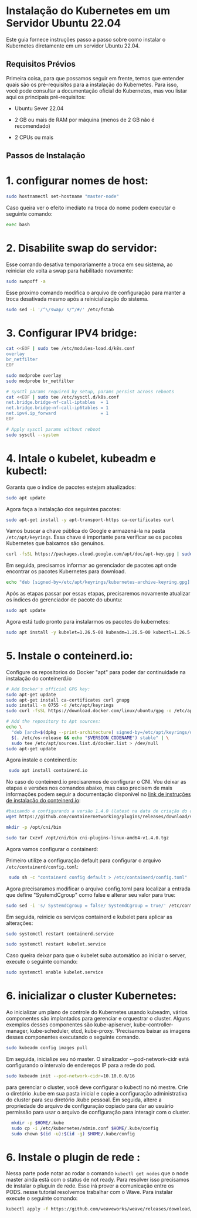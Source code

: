 # Instalação do Kubernetes em um Servidor Ubuntu 22.04

Este guia fornece instruções passo a passo sobre como instalar o Kubernetes diretamente em um servidor Ubuntu 22.04.

## Requisitos Prévios

Primeira coisa, para que possamos seguir em frente, temos que entender quais são os pré-requisitos para a instalação do Kubernetes. Para isso, você pode consultar a documentação oficial do Kubernetes, mas vou listar aqui os principais pré-requisitos:

- Ubuntu Sever 22.04

- 2 GB ou mais de RAM por máquina (menos de 2 GB não é recomendado)

- 2 CPUs ou mais

## Passos de Instalação

# **1. configurar nomes de host:**
```bash
sudo hostnamectl set-hostname "master-node"
```
Caso queira ver o efeito imediato na troca do nome podem executar o seguinte comando:

```bash
exec bash
```
# **2. Disabilite swap do servidor:**

Esse comando desativa temporariamente a troca em seu sistema, ao reiniciar ele volta a swap para habilitado novamente:

```bash
sudo swapoff -a
```
Esse proximo comando modifica o arquivo de configuração para manter a troca desativada mesmo após a reinicialização do sistema.
```bash
sudo sed -i '/^\/swap/ s/^/#/' /etc/fstab
```
# **3. Configurar IPV4 bridge:**

```bash
cat <<EOF | sudo tee /etc/modules-load.d/k8s.conf
overlay
br_netfilter
EOF

sudo modprobe overlay
sudo modprobe br_netfilter

# sysctl params required by setup, params persist across reboots
cat <<EOF | sudo tee /etc/sysctl.d/k8s.conf
net.bridge.bridge-nf-call-iptables  = 1
net.bridge.bridge-nf-call-ip6tables = 1
net.ipv4.ip_forward                 = 1
EOF

# Apply sysctl params without reboot
sudo sysctl --system

```

# **4. Intale o kubelet, kubeadm e kubectl:**

Garanta que o indice de pacotes estejam atualizados:
```bash
sudo apt update
```
Agora faça a instalação dos seguintes pacotes:

```bash
sudo apt-get install -y apt-transport-https ca-certificates curl
```

Vamos buscar a chave pública do Google e armazená-la na pasta `/etc/apt/keyrings`. Essa chave é importante para verificar se os pacotes Kubernetes que baixamos são genuínos.

```bash
curl -fsSL https://packages.cloud.google.com/apt/doc/apt-key.gpg | sudo gpg --dearmor -o /etc/apt/keyrings/kubernetes-archive-keyring.gpg
```

Em seguida, precisamos informar ao gerenciador de pacotes apt onde encontrar os pacotes Kubernetes para download.

```bash
echo "deb [signed-by=/etc/apt/keyrings/kubernetes-archive-keyring.gpg] https://apt.kubernetes.io/ kubernetes-xenial main" | sudo tee /etc/apt/sources.list.d/kubernetes.list
```

Após as etapas passar por essas etapas, precisaremos novamente atualizar os indices do gerenciador de pacote do ubuntu:
```bash
sudo apt update
```

Agora está tudo pronto para instalarmos os pacotes do kubernetes:
```bash
sudo apt install -y kubelet=1.26.5-00 kubeadm=1.26.5-00 kubectl=1.26.5-00
```

# **5. Instale o conteinerd.io:**

Configure os repositorios do Docker "apt" para poder dar continuidade na instalação do conteinerd.io

```bash
# Add Docker's official GPG key:
sudo apt-get update
sudo apt-get install ca-certificates curl gnupg
sudo install -m 0755 -d /etc/apt/keyrings
sudo curl -fsSL https://download.docker.com/linux/ubuntu/gpg -o /etc/apt/keyrings/docker.asc

# Add the repository to Apt sources:
echo \
  "deb [arch=$(dpkg --print-architecture) signed-by=/etc/apt/keyrings/docker.asc] https://download.docker.com/linux/ubuntu \
  $(. /etc/os-release && echo "$VERSION_CODENAME") stable" | \
  sudo tee /etc/apt/sources.list.d/docker.list > /dev/null
sudo apt-get update
```

Agora instale o conteinerd.io:

```bash
 sudo apt install containerd.io
```
No caso do conteinerd.io precisaremos de configurar o CNI. Vou deixar as etapas e versões nos comandos abaixo, mas caso precisem de mais informações podem seguir a documentação disponível no [link de instruções de instalação do conteinerd.io](https://github.com/containerd/containerd/blob/main/docs/getting-started.md):

```bash
#baixando e configurando a versão 1.4.0 (latest na data de criação do documento)
wget https://github.com/containernetworking/plugins/releases/download/v1.4.0/cni-plugins-linux-amd64-v1.4.0.tgz

mkdir -p /opt/cni/bin

sudo tar Cxzvf /opt/cni/bin cni-plugins-linux-amd64-v1.4.0.tgz

```

Agora vamos configurar o containerd:

Primeiro utilize a configuração default para configurar o arquivo `/etc/containerd/config.toml`:

```bash
 sudo sh -c "containerd config default > /etc/containerd/config.toml"
```
Agora precisaramos modificar o arquivo config.toml para localizar a entrada que define "SystemdCgroup" como false e alterar seu valor para true:
```bash
sudo sed -i 's/ SystemdCgroup = false/ SystemdCgroup = true/' /etc/containerd/config.toml
```

Em seguida, reinicie os serviços containerd e kubelet para aplicar as alterações:

```bash
sudo systemctl restart containerd.service 
```

```bash
sudo systemctl restart kubelet.service
```

Caso queira deixar para que o kubelet suba automático ao iniciar o server, execute o seguinte comando:
```bash
sudo systemctl enable kubelet.service
```
# **6. inicializar o cluster Kubernetes:**

Ao inicializar um plano de controle do Kubernetes usando kubeadm, vários componentes são implantados para gerenciar e orquestrar o cluster. Alguns exemplos desses componentes são kube-apiserver, kube-controller-manager, kube-scheduler, etcd, kube-proxy. 'Precisamos baixar as imagens desses componentes executando o seguinte comando.

```bash
sudo kubeadm config images pull
```
Em seguida, inicialize seu nó master. O sinalizador --pod-network-cidr está configurando o intervalo de endereços IP para a rede do pod.

```bash
sudo kubeadm init --pod-network-cidr=10.10.0.0/16
```

para gerenciar o cluster, você deve configurar o kubectl no nó mestre. Crie o diretório .kube em sua pasta inicial e copie a configuração administrativa do cluster para seu diretório .kube pessoal. Em seguida, altere a propriedade do arquivo de configuração copiado para dar ao usuário permissão para usar o arquivo de configuração para interagir com o cluster.



```bash
  mkdir -p $HOME/.kube
  sudo cp -i /etc/kubernetes/admin.conf $HOME/.kube/config
  sudo chown $(id -u):$(id -g) $HOME/.kube/config
```

# **6. Instale o plugin de rede :**
Nessa parte pode notar ao rodar o comando `kubectl get nodes` que o node master ainda está com o status de not ready. Para resolver isso precisamos de instalar o pluguin de rede.
Esse irá prover a comunicação entre os PODS. nesse tutorial resolvemos trabalhar com o Wave. Para instalar execute o seguinte comando:

```bash
kubectl apply -f https://github.com/weaveworks/weave/releases/download/v2.8.1/weave-daemonset-k8s.yaml
```
